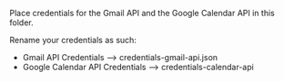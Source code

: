 Place credentials for the Gmail API and the Google Calendar API in this folder.

Rename your credentials as such:
* Gmail API Credentials --> credentials-gmail-api.json
* Google Calendar API Credentials --> credentials-calendar-api
